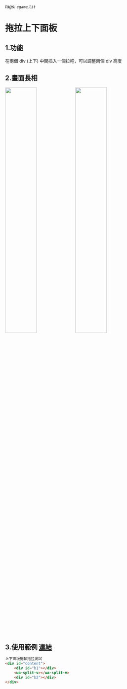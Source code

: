 ###### tags: `egame`,`lit`

拖拉上下面板
=====

## 1.功能
在兩個 div (上下) 中間插入一個拉吧，可以調整兩個 div 高度

## 2.畫面長相
<img src="https://md.webduino.io/uploads/upload_de324d6583b364f2701d6a65a396732a.png" alt="" width="45%"><img src="https://md.webduino.io/uploads/upload_84e8b29aeb8dd7031d2a4bf16172f760.png" alt="" width="45%">

## 3.使用範例 [連結](https://webduinoio.github.io/BlockMirror/test/coms/wa-split-v)

```html
上下面板捲軸拖拉測試
<div id="content">
    <div id="b1"></div>
    <wa-split-v></wa-split-v>
    <div id="b2"></div>
</div>
```
